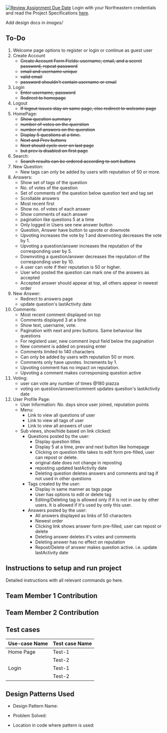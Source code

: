 [![Review Assignment Due Date](https://classroom.github.com/assets/deadline-readme-button-24ddc0f5d75046c5622901739e7c5dd533143b0c8e959d652212380cedb1ea36.svg)](https://classroom.github.com/a/hxTav0v1)
Login with your Northeastern credentials and read the Project Specifications [here](https://northeastern-my.sharepoint.com/:w:/g/personal/j_mitra_northeastern_edu/EcUflH7GXMBEjXGjx-qRQMkB7cfHNaHk9LYqeHRm7tgrKg?e=oZEef3).

Add design docs in *images/*

## To-Do
1. Welcome page options to register or login or continue as guest user
1. Create Account
    - ~~Create Account Form Fields: username, email, and a secret password, repeat password~~
    - ~~email and username unique~~
    - ~~valid email~~
    - ~~password shouldn't contain username or email~~
2. Login
    - ~~Enter username, password~~
    - ~~Redirect to homepage~~
1. Logout
    - ~~If logout issues stay on same page, else redirect to welcome page~~
1. HomePage: 
    - ~~Show question summary~~
    - ~~number of votes on the querstion~~
    - ~~number of answers on the querstion~~
    - ~~Display 5 questions at a time.~~
    - ~~Next and Prev buttons~~
    - ~~Next should cycle over on last page~~
    - ~~but prev is disabled on first page~~
1. Search:
    - ~~Search results can be ordered according to sort buttons~~
1. New Question:
    - New tags can only be added by users with reputation of 50 or more.
1. Answers: 
    - Show set of tags of the question
    - No. of votes of the question
    - Set of comments of the question below question text and tag set
    - Scrollable answers
    - Most recent first
    - Show no. of votes of each answer
    - Show comments of each answer
    - pagination like questions 5 at  a time
    - Only logged in Users see new answer button
    - Question, Answer have button to upvote or downvote
    - Upvoting increases the vote by 1 and downvoting decreases the vote by 1.
    - Upvoting a question/answer increases the reputation of the corresponding user by 5. 
    - Downvoting a question/answer decreases the reputation of the corresponding user by 10. 
    - A user can vote if their reputation is 50 or higher.
    - User who posted the question can mark one of the answers as accepted
    - Accepted answer should appear at top, all others appear in newest order
1. New Answer:
    - Redirect to answers page
    - update question's lastActivity date
1. Comments:
    - Most recent comment displayed on top
    - Comments displayed 3 at a time
    - Show text, username, vote.
    - Pagination with next and prev buttons. Same behaviour like questions
    - For registerd user, new comment input field below the pagination
    - New comment is added on pressing enter
    - Comments limited to 140 characters
    - Can only be added by users with reputation 50 or more.
    - Comments only have upvotes. Increments by 1.
    - Upvoting comment has no impact on reputation.
    - Upvoting a comment makes corresponsing question active
1. Voting:
    - user can vote any number of times @180 piazza
    - voting on question/answer/comment updates question's lastActivity date
1. User Profile Page:
    - User Information: No. days since user joined, reputation points
    - Menu: 
        - Link to view all questions of user
        - Link to view all tags of user
        - Link to view all answers of user
    - Sub views, show/hide based on link clicked:
        - Questions posted by the user:
            - Display question titles
            - Display 5 at a time, prev and next button like homepage
            - Clicking on question title takes to edit form pre-filled, user can repost or delete.
            - original date does not change in reposting
            - reposting updated lastActivity date
            - Deleting question deletes answers and comments and tag if not used in other questions
        - Tags created by the user:
            - Display in same manner as tags page
            - User has options to edit or delete tag
            - Editing/Deleting tag is allowed only if it is not in use by other users. It is allowed if it's used by only this user.
        - Answers posted by the user:
            - All answers displayed as links of 50 characters
            - Newest order
            - Clicking link shows answer form pre-filled, user can repost or delete
            - Deleting answer deletes it's votes and comments
            - Deleting answer has no effect on reputation
            - Repost/Delete of answer makes question active. i.e. update lastActivity date


## Instructions to setup and run project

Detailed instructions with all relevant commands go here.

## Team Member 1 Contribution


## Team Member 2 Contribution


## Test cases

| Use-case Name   | Test case Name |
|-----------------|----------------|
| Home Page       | Test-1         |
|                 | Test-2         |
| Login           | Test-1         |
|                 | Test-2         |

## Design Patterns Used

- Design Pattern Name:

- Problem Solved:

- Location in code where pattern is used: